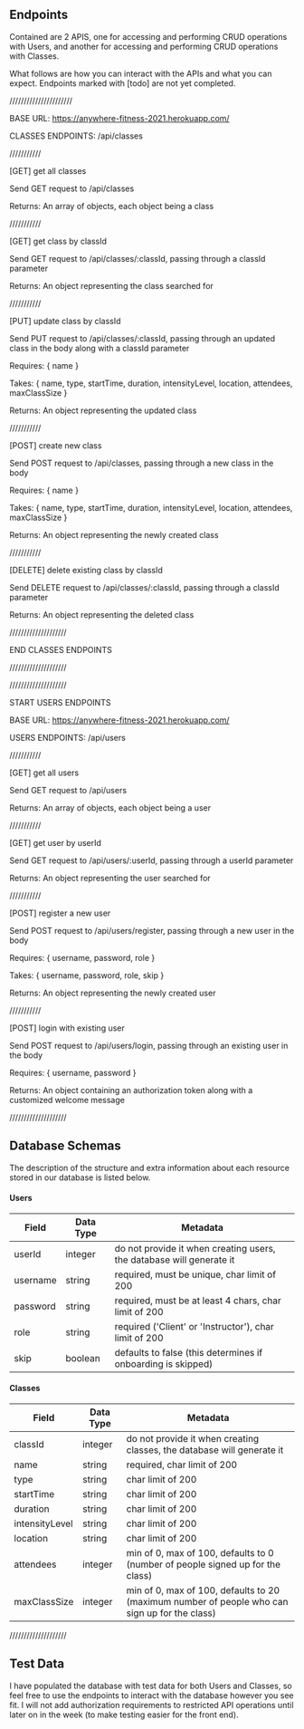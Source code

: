 ## Endpoints

Contained are 2 APIS, one for accessing and performing CRUD operations with Users, and another for accessing and performing CRUD operations with Classes.

What follows are how you can interact with the APIs and what you can expect. Endpoints marked with [todo] are not yet completed.

//////////////////////

BASE URL: https://anywhere-fitness-2021.herokuapp.com/

CLASSES ENDPOINTS: /api/classes

///////////

[GET] get all classes

Send GET request to /api/classes

Returns: An array of objects, each object being a class

///////////

[GET] get class by classId

Send GET request to /api/classes/:classId, passing through a classId parameter

Returns: An object representing the class searched for

///////////

[PUT] update class by classId

Send PUT request to /api/classes/:classId, passing through an updated class in the body along with a classId parameter

Requires: { name }

Takes: { name, type, startTime, duration, intensityLevel, location, attendees, maxClassSize }

Returns: An object representing the updated class

///////////

[POST] create new class

Send POST request to /api/classes, passing through a new class in the body

Requires: { name }

Takes: { name, type, startTime, duration, intensityLevel, location, attendees, maxClassSize }

Returns: An object representing the newly created class

///////////

[DELETE] delete existing class by classId

Send DELETE request to /api/classes/:classId, passing through a classId parameter

Returns: An object representing the deleted class

////////////////////

END CLASSES ENDPOINTS

////////////////////

////////////////////

START USERS ENDPOINTS

BASE URL: https://anywhere-fitness-2021.herokuapp.com/

USERS ENDPOINTS: /api/users

///////////

[GET] get all users

Send GET request to /api/users

Returns: An array of objects, each object being a user

///////////

[GET] get user by userId

Send GET request to /api/users/:userId, passing through a userId parameter

Returns: An object representing the user searched for

///////////

[POST] register a new user

Send POST request to /api/users/register, passing through a new user in the body

Requires: { username, password, role }

Takes: { username, password, role, skip }

Returns: An object representing the newly created user

///////////

[POST] login with existing user

Send POST request to /api/users/login, passing through an existing user in the body

Requires: { username, password }

Returns: An object containing an authorization token along with a customized welcome message

////////////////////

## Database Schemas

The description of the structure and extra information about each resource stored in our database is listed below.

#### Users

| Field       | Data Type | Metadata                                                                    
| ----------- | --------- | --------------------------------------------------------------------------- |
| userId      | integer   | do not provide it when creating users, the database will generate it        |
| username    | string    | required, must be unique, char limit of 200                                 |
| password    | string    | required, must be at least 4 chars, char limit of 200                       |
| role        | string    | required ('Client' or 'Instructor'), char limit of 200                      |
| skip        | boolean   | defaults to false (this determines if onboarding is skipped)                |

#### Classes

| Field          | Data Type | Metadata                                                                     
| -----------    | --------- | --------------------------------------------------------------------------------------------- |
| classId        | integer   | do not provide it when creating classes, the database will generate it                        |
| name           | string    | required, char limit of 200                                                                   |
| type           | string    | char limit of 200                                                                             |
| startTime      | string    | char limit of 200                                                                             |
| duration       | string    | char limit of 200                                                                             |
| intensityLevel | string    | char limit of 200                                                                             |
| location       | string    | char limit of 200                                                                             |
| attendees      | integer   | min of 0, max of 100, defaults to 0 (number of people signed up for the class)                |
| maxClassSize   | integer   | min of 0, max of 100, defaults to 20 (maximum number of people who can sign up for the class) |

////////////////////

## Test Data

I have populated the database with test data for both Users and Classes, so feel free to use the endpoints to interact with the database however you see fit. I will not add authorization requirements to restricted API operations until later on in the week (to make testing easier for the front end).
